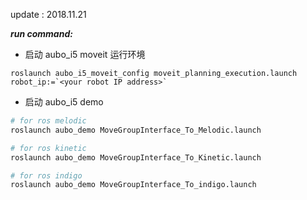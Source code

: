update : 2018.11.21

***run command:***


* 启动 aubo_i5 moveit 运行环境

```
roslaunch aubo_i5_moveit_config moveit_planning_execution.launch robot_ip:=`<your robot IP address>`

```

* 启动 aubo_i5 demo

```bash
# for ros melodic
roslaunch aubo_demo MoveGroupInterface_To_Melodic.launch

# for ros kinetic 
roslaunch aubo_demo MoveGroupInterface_To_Kinetic.launch

# for ros indigo
roslaunch aubo_demo MoveGroupInterface_To_indigo.launch
```

